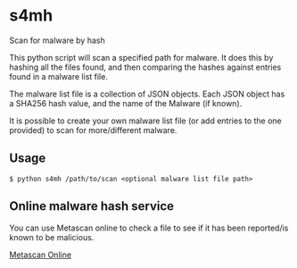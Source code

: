 # s4mh
Scan for malware by hash

This python script will scan a specified path for malware. It does this by hashing all the files found, and then comparing the hashes against entries found in a malware list file.

The malware list file is a collection of JSON objects.  Each JSON object has a SHA256 hash value, and the name of the Malware (if known).

It is possible to create your own malware list file (or add entries to the one provided) to scan for more/different malware.

## Usage
    $ python s4mh /path/to/scan <optional malware list file path>
    
## Online malware hash service

You can use Metascan online to check a file to see if it has been reported/is known to be malicious.

[Metascan Online](https://www.metascan-online.com/)
